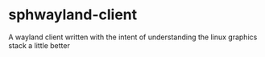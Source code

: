 # sphwayland-client

A wayland client written with the intent of understanding the linux graphics
stack a little better
